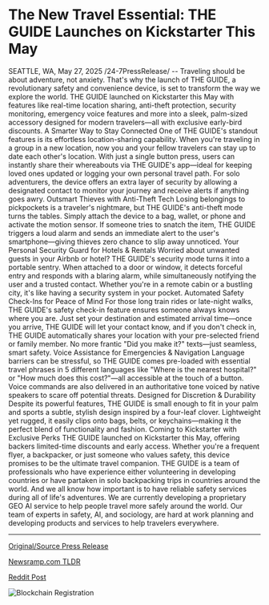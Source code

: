 # The New Travel Essential: THE GUIDE Launches on Kickstarter This May

SEATTLE, WA, May 27, 2025 /24-7PressRelease/ -- Traveling should be about adventure, not anxiety. That's why the launch of THE GUIDE, a revolutionary safety and convenience device, is set to transform the way we explore the world. THE GUIDE launched on Kickstarter this May with features like real-time location sharing, anti-theft protection, security monitoring, emergency voice features and more into a sleek, palm-sized accessory designed for modern travelers—all with exclusive early-bird discounts.  A Smarter Way to Stay Connected One of THE GUIDE's standout features is its effortless location-sharing capability. When you're traveling in a group in a new location, now you and your fellow travelers can stay up to date each other's location. With just a single button press, users can instantly share their whereabouts via THE GUIDE's app—ideal for keeping loved ones updated or logging your own personal travel path. For solo adventurers, the device offers an extra layer of security by allowing a designated contact to monitor your journey and receive alerts if anything goes awry.  Outsmart Thieves with Anti-Theft Tech Losing belongings to pickpockets is a traveler's nightmare, but THE GUIDE's anti-theft mode turns the tables. Simply attach the device to a bag, wallet, or phone and activate the motion sensor. If someone tries to snatch the item, THE GUIDE triggers a loud alarm and sends an immediate alert to the user's smartphone—giving thieves zero chance to slip away unnoticed.  Your Personal Security Guard for Hotels & Rentals Worried about unwanted guests in your Airbnb or hotel? THE GUIDE's security mode turns it into a portable sentry. When attached to a door or window, it detects forceful entry and responds with a blaring alarm, while simultaneously notifying the user and a trusted contact. Whether you're in a remote cabin or a bustling city, it's like having a security system in your pocket.  Automated Safety Check-Ins for Peace of Mind For those long train rides or late-night walks, THE GUIDE's safety check-in feature ensures someone always knows where you are. Just set your destination and estimated arrival time—once you arrive, THE GUIDE will let your contact know, and if you don't check in, THE GUIDE automatically shares your location with your pre-selected friend or family member. No more frantic "Did you make it?" texts—just seamless, smart safety.  Voice Assistance for Emergencies & Navigation Language barriers can be stressful, so THE GUIDE comes pre-loaded with essential travel phrases in 5 different languages like "Where is the nearest hospital?" or "How much does this cost?"—all accessible at the touch of a button. Voice commands are also delivered in an authoritative tone voiced by native speakers to scare off potential threats.  Designed for Discretion & Durability Despite its powerful features, THE GUIDE is small enough to fit in your palm and sports a subtle, stylish design inspired by a four-leaf clover. Lightweight yet rugged, it easily clips onto bags, belts, or keychains—making it the perfect blend of functionality and fashion.  Coming to Kickstarter with Exclusive Perks THE GUIDE launched on Kickstarter this May, offering backers limited-time discounts and early access. Whether you're a frequent flyer, a backpacker, or just someone who values safety, this device promises to be the ultimate travel companion.  THE GUIDE is a team of professionals who have experience either volunteering in developing countries or have partaken in solo backpacking trips in countries around the world. And we all know how important is to have reliable safety services during all of life's adventures.  We are currently developing a proprietary GEO AI service to help people travel more safely around the world. Our team of experts in safety, AI, and sociology, are hard at work planning and developing products and services to help travelers everywhere. 

---

[Original/Source Press Release](https://www.24-7pressrelease.com/press-release/523159/the-new-travel-essential-the-guide-launches-on-kickstarter-this-may)
                    

[Newsramp.com TLDR](https://newsramp.com/curated-news/the-guide-revolutionizing-travel-safety-and-convenience/8d3b65b5e8dc66a2ec6063d5ccb5ce39) 

 



[Reddit Post](https://www.reddit.com/r/technology_press/comments/1kwh40h/the_guide_revolutionizing_travel_safety_and/) 



![Blockchain Registration](https://cdn.newsramp.app/24-7PressRelease/qrcode/255/27/fastthOy.webp)